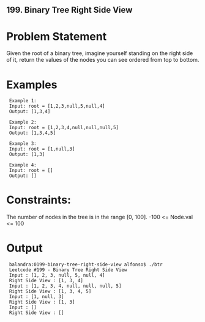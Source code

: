 ## 199. Binary Tree Right Side View

# Problem Statement
Given the root of a binary tree, imagine yourself standing on the right side of it, return the values of the nodes you can see ordered from top to bottom.

 
# Examples

     Example 1:
     Input: root = [1,2,3,null,5,null,4]
     Output: [1,3,4]

     Example 2:
     Input: root = [1,2,3,4,null,null,null,5]
     Output: [1,3,4,5]

     Example 3:
     Input: root = [1,null,3]
     Output: [1,3]

     Example 4:
     Input: root = []
     Output: []

# Constraints:

The number of nodes in the tree is in the range [0, 100].
-100 <= Node.val <= 100

# Output
     balandra:0199-binary-tree-right-side-view alfonso$ ./btr
     Leetcode #199 - Binary Tree Right Side View
     Input : [1, 2, 3, null, 5, null, 4]
     Right Side View : [1, 3, 4]
     Input : [1, 2, 3, 4, null, null, null, 5]
     Right Side View : [1, 3, 4, 5]
     Input : [1, null, 3]
     Right Side View : [1, 3]
     Input : []
     Right Side View : []